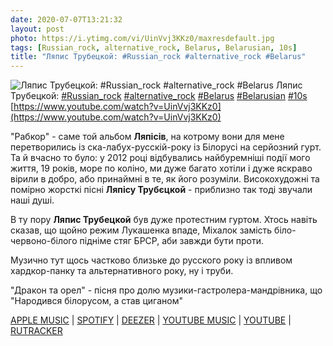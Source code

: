 ```yaml
---
date: 2020-07-07T13:21:32
layout: post
photo: https://i.ytimg.com/vi/UinVvj3KKz0/maxresdefault.jpg
tags: [Russian_rock, alternative_rock, Belarus, Belarusian, 10s]
title: "Ляпис Трубецкой: #Russian_rock #alternative_rock #Belarus"
---
```

![Ляпис Трубецкой: #Russian_rock #alternative_rock #Belarus](https://i.ytimg.com/vi/UinVvj3KKz0/maxresdefault.jpg)
Ляпис Трубецкой: [#Russian_rock](/tags/#Russian_rock) [#alternative_rock](/tags/#alternative_rock) [#Belarus](/tags/#Belarus) [#Belarusian](/tags/#Belarusian) [#10s](/tags/#10s) [https://www.youtube.com/watch?v=UinVvj3KKz0](https://www.youtube.com/watch?v=UinVvj3KKz0)

&quot;Рабкор&quot; - саме той альбом **Ляпісів**, на котрому вони для мене перетворились із ска-лабух-русскій-року із Білорусі на серйозний гурт. Та й вчасно то було: у 2012 році відбувались найбуремніші події мого життя, 19 років, море по коліно, ми дуже багато хотіли і дуже яскраво вірили в добро, або принаймні в те, як його розуміли. Високохудожні та помірно жорсткі пісні **Ляпісу Трубєцкой** - приблизно так тоді звучали наші душі.

В ту пору **Ляпис Трубецкой** був дуже протестним гуртом. Хтось навіть сказав, що щойно режим Лукашенка впаде, Міхалок замість біло-червоно-білого підніме стяг БРСР, аби завжди бути проти.

Музично тут щось частково близьке до русского року із впливом хардкор-панку та альтернативного року, ну і труби.

&quot;Дракон та орел&quot; - пісня про долю музики-гастролера-мандрівника, що &quot;Народився білорусом, а став циганом&quot;

[APPLE MUSIC](https://music.apple.com/ru/album/%D1%80%D0%B0%D0%B1%D0%BA%D0%BE%D1%80/1051413826)  | [SPOTIFY](https://open.spotify.com/album/3AGhvC9o2aSNKVy97jGqrc) \| [DEEZER](https://www.deezer.com/album/6862222?utm_source=deezer&amp;utm_content=album-6862222&amp;utm_term=1601611822_1594117069&amp;utm_medium=web) \| [YOUTUBE MUSIC](https://music.youtube.com/playlist?list=OLAK5uy_npHNvfgOAtrqbZirpgum6eHv7XJcBOkPY) \| [YOUTUBE](https://www.youtube.com/playlist?list=OLAK5uy_k1xrbY5m4D-WgPzVZ4KeMvAbqX5m3dMo8) \| [RUTRACKER](https://rutracker.org/forum/viewtopic.php?t=700938)
